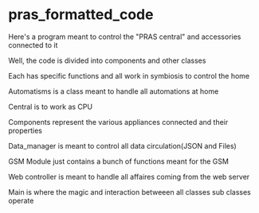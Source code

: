 # pras_formatted_code
Here's a program meant to control the "PRAS central" and accessories connected to it

Well, the code is divided into components and other classes

Each has specific functions and all work in symbiosis to control the home

Automatisms is a class meant to handle all automations at home

Central is to work as CPU

Components represent the various appliances connected and their properties

Data_manager is meant to control all data circulation(JSON and Files)

GSM Module just contains a bunch of functions meant for the GSM

Web controller is meant to handle all affaires coming from the web server

Main is where the magic and interaction betweeen all classes sub classes operate


